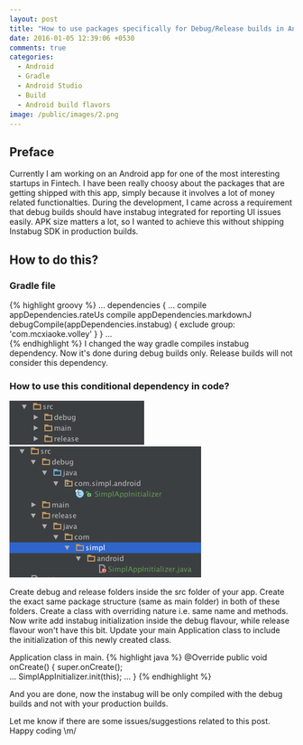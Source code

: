 ```yaml
---
layout: post
title: "How to use packages specifically for Debug/Release builds in Android"
date: 2016-01-05 12:39:06 +0530
comments: true
categories: 
  - Android 
  - Gradle 
  - Android Studio
  - Build
  - Android build flavors
image: /public/images/2.png
---
```


## Preface
Currently I am working on an Android app for one of the most interesting startups in Fintech. I have been really choosy about the packages that are getting shipped with this app, simply because it involves a lot of money related functionalties. During the development, I came across a requirement that debug builds should have instabug integrated for reporting UI issues easily. APK size matters a lot, so I wanted to achieve this without shipping Instabug SDK in production builds. 

## How to do this?

### Gradle file
{% highlight groovy %}
...
dependencies {
    ...
    compile appDependencies.rateUs
    compile appDependencies.markdownJ
    debugCompile(appDependencies.instabug) {
        exclude group: 'com.mcxiaoke.volley'
    }
}
...    
{% endhighlight %}
I changed the way gradle compiles instabug dependency. Now it's done during debug builds only. Release builds will not consider this dependency.

### How to use this conditional dependency in code?
![](/public/images/1.png)
![](/public/images/2.png)

Create debug and release folders inside the src folder of your app. Create the exact same package structure (same as main folder) in both of these folders. Create a class with overriding nature i.e. same name and methods. Now write add instabug initialization inside the debug flavour, while release flavour won't have this bit. Update your main Application class to include the initialization of this newly created class.

Application class in main.
{% highlight java %}
    @Override
    public void onCreate() {
        super.onCreate();        
        ...
        SimplAppInitializer.init(this);
        ...
    }
{% endhighlight %}

And you are done, now the instabug will be only compiled with the debug builds and not with your production builds.

Let me know if there are some issues/suggestions related to this post.
Happy coding \m/